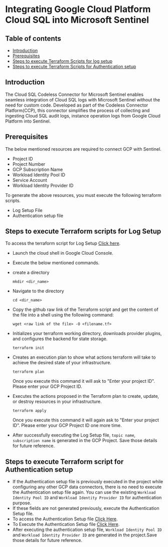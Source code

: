 # Integrating Google Cloud Platform Cloud SQL into Microsoft Sentinel

## Table of contents
- [Introduction](#intro)
- [Prerequisites](#step2)
- [Steps to execute Terraform Scripts for log setup](#log)
- [Steps to execute Terraform Scripts for Authentication setup](#auth)


<a name="intro">

## Introduction
The Cloud SQL Codeless Connector for Microsoft Sentinel enables seamless integration of Cloud SQL logs with Microsoft Sentinel without the need for custom code. Developed as part of the Codeless Connector Platform(CCP), this connector simplifies the process of collecting and ingesting Cloud SQL audit logs, instance operation logs from Google Cloud Platform into Sentinel.



<a name="step2">

## Prerequisites
The below mentioned resources are required to connect GCP with Sentinel.
- Project ID
- Project Number
- GCP Subscription Name
- Workload Identity Pool ID
- Service Account
- Workload Identity Provider ID

To generate the above resources, you must execute the following terraform scripts.

- Log Setup File
- Authentication setup file

<a name="log">

## Steps to execute Terraform scripts for Log Setup
To access the terraform script for Log Setup [Click here](https://github.com/v-bgoriparth/CloudSql/blob/main/GCPCloudSQLLogSetup.tf).
- Launch the cloud shell in Google Cloud Console.
- Execute the below mentioned commands.
- create a directory
  ```
  mkdir <dir_name>
  ```
- Navigate to the directory
  ```
  cd <dir_name>
  ```
- Copy the github raw link of the Terraform script and get the content of the file into a shell using the following command:
   ```
   wget <raw link of the file> -O <filename.tf>
   ```
- Initializes your terraform working directory, downloads provider plugins, and configures the backend for state storage.
   ```
   terraform init
   ```
- Creates an execution plan to show what actions terraform will take to achieve the desired state of your infrastructure.
   ```
   terraform plan
   ```
   Once you execute this command it will ask to "Enter your project ID". Please enter your GCP Project ID.
  
- Executes the actions proposed in the Terraform plan to create, update, or destroy resources in your infrastructure.
   ```
   terraform apply
   ```
   Once you execute this command it will again ask to "Enter your project ID". Please enter your GCP Project ID one more time.
  
- After successfully executing the Log Setup file, `topic name`, `subscription name` is generated in the GCP Project. Save those details for future reference.

<a name="auth">
  
## Steps to execute Terraform script for Authentication setup
- If the Authentication setup file is previously executed in the project while configuring any other GCP data connectors, there is no need to execute the Authentication setup file again. You can use the existing `Workload Identity Pool ID` and `Workload Identity Provider ID` for authentication  purpose.
- If these fields are not generated previously, execute the Authentication Setup file.
- To access the Authentication Setup file [Click Here](https://github.com/Azure/Azure-Sentinel/tree/master/DataConnectors/GCP/Terraform/sentinel_resources_creation/GCPInitialAuthenticationSetup).
- To Execute the Authentication Setup file [Click Here](https://learn.microsoft.com/en-us/azure/sentinel/connect-google-cloud-platform?tabs=terraform%2Cauditlogs#gcp-authentication-setup).
- After executing the authentication setup file, `Workload Identity Pool ID` and `Workload Identity Provider ID` are generated in the project.Save those details for future reference.
